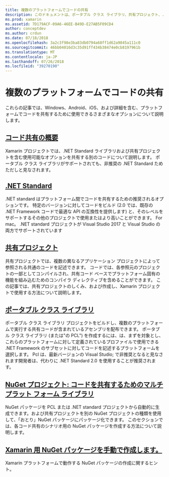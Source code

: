 ```yaml
---
title: 複数のプラットフォームでコードの共有
description: このドキュメントは、ポータブル クラス ライブラリ、共有プロジェクト、.NET Standard、および NuGet など、コードを共有する方法について説明するさまざまなガイドにリンクしています。
ms.prod: xamarin
ms.assetid: 7D179ACF-09A6-46EE-B49D-E27AB5F09CD4
author: conceptdev
ms.author: crdun
ms.date: 07/18/2018
ms.openlocfilehash: 3a2c3f98e3ba83db0794a68ff1d62a9845a111c0
ms.sourcegitcommit: 46bb04016d3c35d91ff434b38474e0cb8197961b
ms.translationtype: MT
ms.contentlocale: ja-JP
ms.lasthandoff: 07/26/2018
ms.locfileid: "39270190"
---
```

# <a name="sharing-code-on-multiple-platforms"></a>複数のプラットフォームでコードの共有

これらの記事では、Windows、Android、iOS、および詳細を含む、プラットフォームでコードを共有するために使用できるさまざまなオプションについて説明します。

## <a name="code-sharing-overviewcode-sharingmd"></a>[コード共有の概要](code-sharing.md)

Xamarin プロジェクトでは、.NET Standard ライブラリおよび共有プロジェクトを含む使用可能なオプションを共有する別のコードについて説明します。 ポータブル クラス ライブラリがサポートされても、非推奨の .NET Standard ためただしと見なされます。

## <a name="net-standardcross-platformapp-fundamentalsnet-standardmd"></a>[.NET Standard](~/cross-platform/app-fundamentals/net-standard.md)

.NET standard はプラットフォーム間でコードを共有するための推奨されるオプションです。 特定のバージョンに対してコードをビルド (2.0 では、既存の .NET Framework コードで最適な API の互換性を提供します) と、そのレベルをサポートするその他のプロジェクトで使用またはより高いことができます。 For mac。 .NET standard プロジェクトが Visual Studio 2017 と Visual Studio の両方でサポートされています

## <a name="shared-projectscross-platformapp-fundamentalsshared-projectsmd"></a>[共有プロジェクト](~/cross-platform/app-fundamentals/shared-projects.md)

共有プロジェクトでは、複数の異なるアプリケーション プロジェクトによって参照される共通のコードを記述できます。 コードでは、各参照元のプロジェクトの一部としてコンパイルされ、共有コード ベースでプラットフォーム固有の機能を組み込むためのコンパイラ ディレクティブを含めることができます。 この記事では、共有プロジェクトのしくみ、および作成し、Xamarin プロジェクトで使用する方法について説明します。

## <a name="portable-class-librariescross-platformapp-fundamentalspclmd"></a>[ポータブル クラス ライブラリ](~/cross-platform/app-fundamentals/pcl.md)

ポータブル クラス ライブラリ プロジェクトをビルドし、複数のプラットフォームで実行する共有コードが含まれているアセンブリを配布できます。 ポータブル クラス ライブラリ (または"の PCL") を作成するには、は、まずを対象とし、これらのプラットフォームに対して定義されているプロファイルで使用できる .NET Framework のサブセットに対してコードを記述するプラットフォームを選択します。 Pcl は、最新バージョンの Visual Studio; で非推奨となると見なされます開発者は、代わりに .NET Standard 2.0 を使用することが推奨されます。

## <a name="nuget-projects-multiplatform-libraries-for-code-sharingcross-platformapp-fundamentalsnuget-multiplatform-librariesindexmd"></a>[NuGet プロジェクト: コードを共有するためのマルチプラット フォーム ライブラリ](~/cross-platform/app-fundamentals/nuget-multiplatform-libraries/index.md)

NuGet パッケージを PCL または .NET standard プロジェクトから自動的に生成できます。および共有プロジェクトを別の NuGet プロジェクトの種類を使用して、「おとり」NuGet パッケージにパッケージ化できます。 このセクションでは、各コード共有のシナリオ用の NuGet パッケージを作成する方法について説明します。

## <a name="manually-creating-nuget-packages-for-xamarincross-platformapp-fundamentalsnuget-manualmd"></a>[Xamarin 用 NuGet パッケージを手動で作成します。](~/cross-platform/app-fundamentals/nuget-manual.md)

Xamarin プラットフォームで動作する NuGet パッケージの作成に関するヒント。

